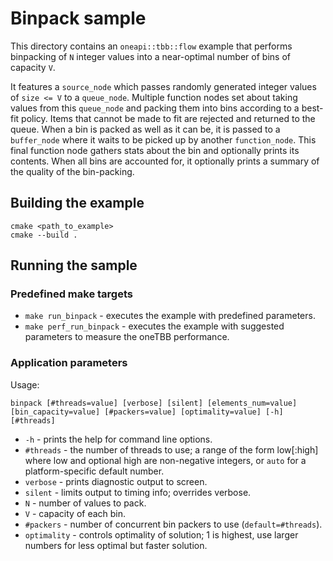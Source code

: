 # Binpack sample

This directory contains an `oneapi::tbb::flow` example that performs binpacking of `N` integer values into a
near-optimal number of bins of capacity `V`.

It features a `source_node` which passes randomly generated integer values of `size <= V` to a `queue_node`. Multiple
function nodes set about taking values from this `queue_node` and packing them into bins according to a best-fit policy.
Items that cannot be made to fit are rejected and returned to the queue. When a bin is packed as well as it can be, it
is passed to a `buffer_node` where it waits to be picked up by another `function_node`. This final function node gathers
stats about the bin and optionally prints its contents. When all bins are accounted for, it optionally prints a summary
of the quality of the bin-packing.

## Building the example

```
cmake <path_to_example>
cmake --build .
```

## Running the sample

### Predefined make targets

* `make run_binpack` - executes the example with predefined parameters.
* `make perf_run_binpack` - executes the example with suggested parameters to measure the oneTBB performance.

### Application parameters

Usage:

```
binpack [#threads=value] [verbose] [silent] [elements_num=value] [bin_capacity=value] [#packers=value] [optimality=value] [-h] [#threads]
```

* `-h` - prints the help for command line options.
* `#threads` - the number of threads to use; a range of the form low\[:high\] where low and optional high are
  non-negative integers, or `auto` for a platform-specific default number.
* `verbose` - prints diagnostic output to screen.
* `silent` - limits output to timing info; overrides verbose.
* `N` - number of values to pack.
* `V` - capacity of each bin.
* `#packers` - number of concurrent bin packers to use (`default=#threads`).
* `optimality` - controls optimality of solution; 1 is highest, use larger numbers for less optimal but faster solution.
